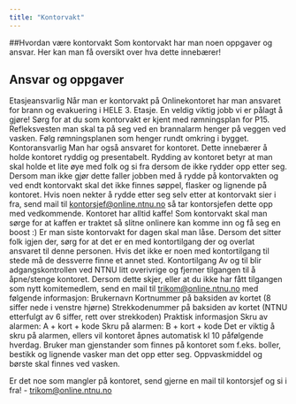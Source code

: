 ```yaml
---
title: "Kontorvakt"
---
```


##Hvordan være kontorvakt
Som kontorvakt har man noen oppgaver og ansvar. Her kan man få oversikt over hva dette innebærer!

Ansvar og oppgaver
---
Etasjeansvarlig Når man er kontorvakt på Onlinekontoret har man ansvaret for brann og evakuering i HELE 3. Etasje.
En veldig viktig jobb vi er pålagt å gjøre! Sørg for at du som kontorvakt er kjent med rømningsplan for P15.
Refleksvesten man skal ta på seg ved en brannalarm henger på veggen ved vasken.
Følg rømningsplanen som henger rundt omkring i bygget.
Kontoransvarlig Man har også ansvaret for kontoret. Dette innebærer å holde kontoret ryddig og presentabelt.
Rydding av kontoret betyr at man skal holde et lite øye med folk og si fra dersom de ikke rydder opp etter seg. Dersom man ikke gjør dette faller jobben med å rydde på kontorvakten og ved endt kontorvakt skal det ikke finnes søppel, flasker og lignende på kontoret. Hvis noen nekter å rydde etter seg selv etter at kontorvakt sier i fra, send mail til kontorsjef@online.ntnu.no så tar kontorsjefen dette opp med vedkommende.
Kontoret har alltid kaffe! Som kontorvakt skal man sørge for at kaffen er traktet så slitne onlinere kan komme inn og få seg en boost :)
Er man siste kontorvakt for dagen skal man låse. Dersom det sitter folk igjen der, sørg for at det er en med kontortilgang der og overlat ansvaret til denne personen. Hvis det ikke er noen med kontortilgang til stede må de dessverre finne et annet sted.
Kontortilgang Av og til blir adgangskontrollen ved NTNU litt overivrige og fjerner tilgangen til å åpne/stenge kontoret. Dersom dette skjer, eller at du ikke har fått tilgangen som nytt komitemedlem, send en mail til trikom@online.ntnu.no med følgende informasjon:
Brukernavn
Kortnummer på baksiden av kortet (8 siffer nede i venstre hjørne)
Strekkodenummer på baksiden av kortet (NTNU etterfulgt av 6 siffer, rett over strekkoden)
Praktisk informasjon
Skru av alarmen: A + kort + kode
Skru på alarmen: B + kort + kode
Det er viktig å skru på alarmen, ellers vil kontoret åpnes automatisk kl 10 påfølgende hverdag.
Bruker man gjenstander som finnes på kontoret som f.eks. boller, bestikk og lignende vasker man det opp etter seg. Oppvaskmiddel og børste skal finnes ved vasken.

Er det noe som mangler på kontoret, send gjerne en mail til kontorsjef og si i fra! - trikom@online.ntnu.no